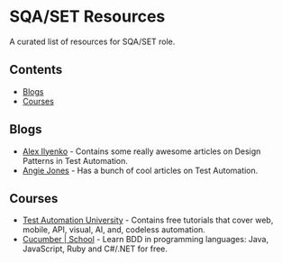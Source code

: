# SQA/SET Resources
A curated list of resources for SQA/SET role.

## Contents
* [Blogs](#blogs)
* [Courses](#courses)

## Blogs
* [Alex Ilyenko](https://alexilyenko.github.io/) - Contains some really awesome articles on Design Patterns in Test Automation.
* [Angie Jones](https://angiejones.tech/) - Has a bunch of cool articles on Test Automation.

## Courses
* [Test Automation University](https://testautomationu.applitools.com/) - Contains free tutorials that cover web, mobile, API, visual, AI, and, codeless automation.
* [Cucumber | School](https://school.cucumber.io/collections) - Learn BDD in programming languages: Java, JavaScript, Ruby and C#/.NET for free.
